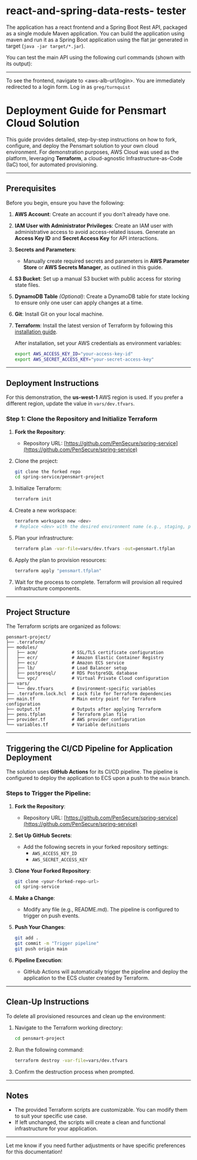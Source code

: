 # react-and-spring-data-rests- tester

The application has a react frontend and a Spring Boot Rest API, packaged as a single module Maven application. You can build the application using maven and run it as a Spring Boot application using the flat jar generated in target (`java -jar target/*.jar`).

You can test the main API using the following curl commands (shown with its output):

---

To see the frontend, navigate to <aws-alb-url/login>. You are immediately redirected to a login form. Log in as `greg/turnquist`



# Deployment Guide for Pensmart Cloud Solution

This guide provides detailed, step-by-step instructions on how to fork, configure, and deploy the Pensmart solution to your own cloud environment. For demonstration purposes, AWS Cloud was used as the platform, leveraging **Terraform**, a cloud-agnostic Infrastructure-as-Code (IaC) tool, for automated provisioning.

---

## Prerequisites

Before you begin, ensure you have the following:

1. **AWS Account**: Create an account if you don’t already have one.
2. **IAM User with Administrator Privileges**: Create an IAM user with administrative access to avoid access-related issues. Generate an **Access Key ID** and **Secret Access Key** for API interactions.
3. **Secrets and Parameters**: 
   - Manually create required secrets and parameters in **AWS Parameter Store** or **AWS Secrets Manager**, as outlined in this guide.
4. **S3 Bucket**: Set up a manual S3 bucket with public access for storing state files.
5. **DynamoDB Table** *(Optional)*: Create a DynamoDB table for state locking to ensure only one user can apply changes at a time.
6. **Git**: Install Git on your local machine.
7. **Terraform**: Install the latest version of Terraform by following this [installation guide](https://developer.hashicorp.com/terraform/tutorials/aws-get-started/install-cli).

   After installation, set your AWS credentials as environment variables:
   ```bash
   export AWS_ACCESS_KEY_ID="your-access-key-id"
   export AWS_SECRET_ACCESS_KEY="your-secret-access-key"
   ```

---

## Deployment Instructions

For this demonstration, the **us-west-1** AWS region is used. If you prefer a different region, update the value in `vars/dev.tfvars`.

### Step 1: Clone the Repository and Initialize Terraform

1. **Fork the Repository**:
   - Repository URL: [https://github.com/PenSecure/spring-service](https://github.com/PenSecure/spring-service)

2. Clone the project:
   ```bash
   git clone the forked repo
   cd spring-service/pensmart-project
   ```

3. Initialize Terraform:
   ```bash
   terraform init
   ```

4. Create a new workspace:
   ```bash
   terraform workspace new <dev>
   # Replace <dev> with the desired environment name (e.g., staging, production)
   ```

5. Plan your infrastructure:
   ```bash
   terraform plan -var-file=vars/dev.tfvars -out=pensmart.tfplan
   ```

6. Apply the plan to provision resources:
   ```bash
   terraform apply "pensmart.tfplan"
   ```

7. Wait for the process to complete. Terraform will provision all required infrastructure components.

---

## Project Structure

The Terraform scripts are organized as follows:

```
pensmart-project/
├── .terraform/
├── modules/
│   ├── acm/             # SSL/TLS certificate configuration
│   ├── ecr/             # Amazon Elastic Container Registry
│   ├── ecs/             # Amazon ECS service
│   ├── lb/              # Load Balancer setup
│   ├── postgresql/      # RDS PostgreSQL database
│   └── vpc/             # Virtual Private Cloud configuration
├── vars/
│   └── dev.tfvars       # Environment-specific variables
├── .terraform.lock.hcl  # Lock file for Terraform dependencies
├── main.tf              # Main entry point for Terraform configuration
├── output.tf            # Outputs after applying Terraform
├── pens.tfplan          # Terraform plan file
├── provider.tf          # AWS provider configuration
└── variables.tf         # Variable definitions
```

---

## Triggering the CI/CD Pipeline for Application Deployment

The solution uses **GitHub Actions** for its CI/CD pipeline. The pipeline is configured to deploy the application to ECS upon a push to the `main` branch.

### Steps to Trigger the Pipeline:

1. **Fork the Repository**: 
   - Repository URL: [https://github.com/PenSecure/spring-service](https://github.com/PenSecure/spring-service)

2. **Set Up GitHub Secrets**:
   - Add the following secrets in your forked repository settings:
     - `AWS_ACCESS_KEY_ID`
     - `AWS_SECRET_ACCESS_KEY`

3. **Clone Your Forked Repository**:
   ```bash
   git clone <your-forked-repo-url>
   cd spring-service
   ```

4. **Make a Change**:
   - Modify any file (e.g., README.md). The pipeline is configured to trigger on push events.

5. **Push Your Changes**:
   ```bash
   git add .
   git commit -m "Trigger pipeline"
   git push origin main
   ```

6. **Pipeline Execution**:
   - GitHub Actions will automatically trigger the pipeline and deploy the application to the ECS cluster created by Terraform.

---

## Clean-Up Instructions

To delete all provisioned resources and clean up the environment:

1. Navigate to the Terraform working directory:
   ```bash
   cd pensmart-project
   ```

2. Run the following command:
   ```bash
   terraform destroy -var-file=vars/dev.tfvars
   ```

3. Confirm the destruction process when prompted.

---

## Notes

- The provided Terraform scripts are customizable. You can modify them to suit your specific use case.
- If left unchanged, the scripts will create a clean and functional infrastructure for your application.

---

Let me know if you need further adjustments or have specific preferences for this documentation!
